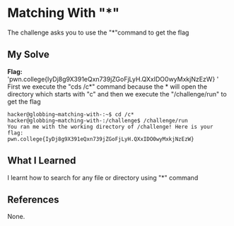 # Matching With "*"
The challenge asks you to use the "*"command to get the flag

## My Solve
**Flag:** 'pwn.college{IyDj8g9X391eQxn739jZGoFjLyH.QXxIDO0wyMxkjNzEzW}
'
First we execute the "cds /c*" command because the * will open the directory which starts with "c" and then we execute the "/challenge/run" to get the flag

```
hacker@globbing~matching-with-:~$ cd /c*
hacker@globbing~matching-with-:/challenge$ /challenge/run
You ran me with the working directory of /challenge! Here is your flag:
pwn.college{IyDj8g9X391eQxn739jZGoFjLyH.QXxIDO0wyMxkjNzEzW}
```

## What I Learned
I learnt how to search for any file or directory using "*" command

## References
None.
